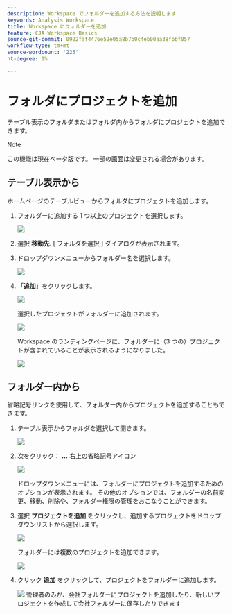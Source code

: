 ```yaml
---
description: Workspace でフォルダーを追加する方法を説明します
keywords: Analysis Workspace
title: Workspace にフォルダーを追加
feature: CJA Workspace Basics
source-git-commit: 0922faf4476e52e05a8b7b0c4eb00aa38fbbf057
workflow-type: tm+mt
source-wordcount: '225'
ht-degree: 1%

---
```



# フォルダにプロジェクトを追加

テーブル表示のフォルダまたはフォルダ内からフォルダにプロジェクトを追加できます。

>[!NOTE]
>
>この機能は現在ベータ版です。 一部の画面は変更される場合があります。

## テーブル表示から

ホームページのテーブルビューからフォルダにプロジェクトを追加します。

1. フォルダーに追加する 1 つ以上のプロジェクトを選択します。

   ![](/help/analysis-workspace/build-workspace-project/assets/move-tv-selected.png)

1. 選択 **移動先**. [ フォルダを選択 ] ダイアログが表示されます。

1. ドロップダウンメニューからフォルダー名を選択します。

   ![](/help/analysis-workspace/build-workspace-project/assets/move-select-folder.png)

1. 「**追加**」をクリックします。

   ![](/help/analysis-workspace/build-workspace-project/assets/move-add.png)

   選択したプロジェクトがフォルダーに追加されます。

   ![](/help/analysis-workspace/build-workspace-project/assets/move-projects-added.png)

   Workspace のランディングページに、フォルダーに（3 つの）プロジェクトが含まれていることが表示されるようになりました。

   ![](/help/analysis-workspace/build-workspace-project/assets/move-folders-updated.png)

## フォルダー内から

省略記号リンクを使用して、フォルダー内からプロジェクトを追加することもできます。

1. テーブル表示からフォルダを選択して開きます。

   ![](/help/analysis-workspace/build-workspace-project/assets/move-open-folder.png)

1. 次をクリック： **...** 右上の省略記号アイコン

   ![](/help/analysis-workspace/build-workspace-project/assets/add-projects-elipsis.png)

   ドロップダウンメニューには、フォルダーにプロジェクトを追加するためのオプションが表示されます。 その他のオプションでは、フォルダーの名前変更、移動、削除や、フォルダー権限の管理をおこなうことができます。

1. 選択 **プロジェクトを追加** をクリックし、追加するプロジェクトをドロップダウンリストから選択します。

   ![](/help/analysis-workspace/build-workspace-project/assets/select-add-projects.png)

   フォルダーには複数のプロジェクトを追加できます。

   ![](/help/analysis-workspace/build-workspace-project/assets/move-add-multiple-projects.png)

1. クリック **追加** をクリックして、プロジェクトをフォルダーに追加します。

   ![](/help/analysis-workspace/build-workspace-project/assets/move-added-items.png)
管理者のみが、会社フォルダーにプロジェクトを追加したり、新しいプロジェクトを作成して会社フォルダーに保存したりできます
